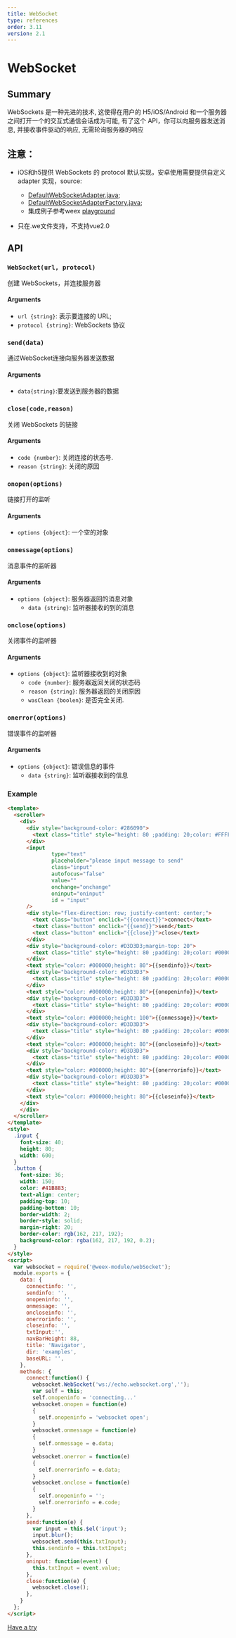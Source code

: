 ```yaml
---
title: WebSocket
type: references
order: 3.11
version: 2.1
---
```


# WebSocket

## Summary

WebSockets 是一种先进的技术, 这使得在用户的 H5/iOS/Android 和一个服务器之间打开一个的交互式通信会话成为可能, 有了这个 API，你可以向服务器发送消息, 并接收事件驱动的响应, 无需轮询服务器的响应

## **注意：**
- iOS和h5提供 WebSockets 的 protocol 默认实现，安卓使用需要提供自定义 adapter 实现，source:  
  - [DefaultWebSocketAdapter.java](https://github.com/apache/incubator-weex/blob/dev/android/commons/src/main/java/com/alibaba/weex/commons/adapter/DefaultWebSocketAdapter.java);
  - [DefaultWebSocketAdapterFactory.java](https://github.com/apache/incubator-weex/blob/dev/android/commons/src/main/java/com/alibaba/weex/commons/adapter/DefaultWebSocketAdapterFactory.java);
  - 集成例子参考weex [playground](https://github.com/apache/incubator-weex/tree/dev/android/playground)

- 只在.we文件支持，不支持vue2.0

## API
### `WebSocket(url, protocol)`

创建 WebSockets，并连接服务器

#### Arguments

- `url {string}`: 表示要连接的 URL;
- `protocol {string}`: WebSockets 协议

### `send(data)`

通过WebSocket连接向服务器发送数据

#### Arguments

- `data{string}`:要发送到服务器的数据

### `close(code,reason)`

关闭 WebSockets 的链接

#### Arguments

- `code {number}`: 关闭连接的状态号.
- `reason {string}`: 关闭的原因

### `onopen(options)`

链接打开的监听

#### Arguments

- `options {object}`: 一个空的对象

### `onmessage(options)`

消息事件的监听器

#### Arguments

- `options {object}`: 服务器返回的消息对象
  - `data {string}`: 监听器接收的到的消息

### `onclose(options)`

关闭事件的监听器

#### Arguments

- `options {object}`: 监听器接收到的对象
  - `code {number}`: 服务器返回关闭的状态码
  - `reason {string}`: 服务器返回的关闭原因
  - `wasClean {boolen}`: 是否完全关闭.

### `onerror(options)`

错误事件的监听器

#### Arguments

- `options {object}`: 错误信息的事件
  - `data {string}`: 监听器接收到的信息

### Example

```html
<template>
  <scroller>
    <div>
      <div style="background-color: #286090">
        <text class="title" style="height: 80 ;padding: 20;color: #FFFFFF">websocket</text>
      </div>
      <input
              type="text"
              placeholder="please input message to send"
              class="input"
              autofocus="false"
              value=""
              onchange="onchange"
              oninput="oninput"
              id = "input"
      />
      <div style="flex-direction: row; justify-content: center;">
        <text class="button" onclick="{{connect}}">connect</text>
        <text class="button" onclick="{{send}}">send</text>
        <text class="button" onclick="{{close}}">close</text>
      </div>
      <div style="background-color: #D3D3D3;margin-top: 20">
        <text class="title" style="height: 80 ;padding: 20;color: #000000">method = send</text>
      </div>
      <text style="color: #000000;height: 80">{{sendinfo}}</text>
      <div style="background-color: #D3D3D3">
        <text class="title" style="height: 80 ;padding: 20;color: #000000">method = onopen</text>
      </div>
      <text style="color: #000000;height: 80">{{onopeninfo}}</text>
      <div style="background-color: #D3D3D3">
        <text class="title" style="height: 80 ;padding: 20;color: #000000">method = onmessage</text>
      </div>
      <text style="color: #000000;height: 100">{{onmessage}}</text>
      <div style="background-color: #D3D3D3">
        <text class="title" style="height: 80 ;padding: 20;color: #000000">method = onclose</text>
      </div>
      <text style="color: #000000;height: 80">{{oncloseinfo}}</text>
      <div style="background-color: #D3D3D3">
        <text class="title" style="height: 80 ;padding: 20;color: #000000">method = onerror</text>
      </div>
      <text style="color: #000000;height: 80">{{onerrorinfo}}</text>
      <div style="background-color: #D3D3D3">
        <text class="title" style="height: 80 ;padding: 20;color: #000000">method = close</text>
      </div>
      <text style="color: #000000;height: 80">{{closeinfo}}</text>
    </div>
    </div>
  </scroller>
</template>
<style>
  .input {
    font-size: 40;
    height: 80;
    width: 600;
  }
  .button {
    font-size: 36;
    width: 150;
    color: #41B883;
    text-align: center;
    padding-top: 10;
    padding-bottom: 10;
    border-width: 2;
    border-style: solid;
    margin-right: 20;
    border-color: rgb(162, 217, 192);
    background-color: rgba(162, 217, 192, 0.2);
  }
</style>
<script>
  var websocket = require('@weex-module/webSocket');
  module.exports = {
    data: {
      connectinfo: '',
      sendinfo: '',
      onopeninfo: '',
      onmessage: '',
      oncloseinfo: '',
      onerrorinfo: '',
      closeinfo: '',
      txtInput:'',
      navBarHeight: 88,
      title: 'Navigator',
      dir: 'examples',
      baseURL: '',
    },
    methods: {
      connect:function() {
        websocket.WebSocket('ws://echo.websocket.org','');
        var self = this;
        self.onopeninfo = 'connecting...'
        websocket.onopen = function(e)
        {
          self.onopeninfo = 'websocket open';
        }
        websocket.onmessage = function(e)
        {
          self.onmessage = e.data;
        }
        websocket.onerror = function(e)
        {
          self.onerrorinfo = e.data;
        }
        websocket.onclose = function(e)
        {
          self.onopeninfo = '';
          self.onerrorinfo = e.code;
        }
      },
      send:function(e) {
        var input = this.$el('input');
        input.blur();
        websocket.send(this.txtInput);
        this.sendinfo = this.txtInput;
      },
      oninput: function(event) {
        this.txtInput = event.value;
      },
      close:function(e) {
        websocket.close();
      },
    }
  };
</script>
```

[Have a try](http://dotwe.org/weex/0256bbfc448f0fdbe8b10ba311c947b4)